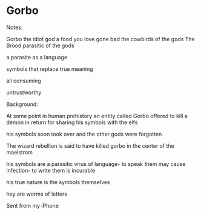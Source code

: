 # Gorbo

Notes:

Gorbo the idiot god a food you love gone bad the cowbirds of the gods The Brood parasitic of the gods

a parasite as a language

symbols that replace true meaning

all consuming

untrustworthy

Background:

At some point in human prehistory an entity called Gorbo offered to kill a demon in return for sharing his symbols with the elfs

his symbols soon took over and the other gods were forgotten

The wizard rebellion is said to have killed gorbo in the center of the maelstrom

his symbols are a parasitic virus of language- to speak them may cause infection- to write them is incurable

his true nature is the symbols themselves

hey are worms of letters

Sent from my iPhone

